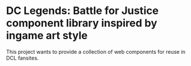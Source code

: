 # DC Legends: Battle for Justice component library inspired by ingame art style

This project wants to provide a collection of web components for reuse in DCL fansites.
